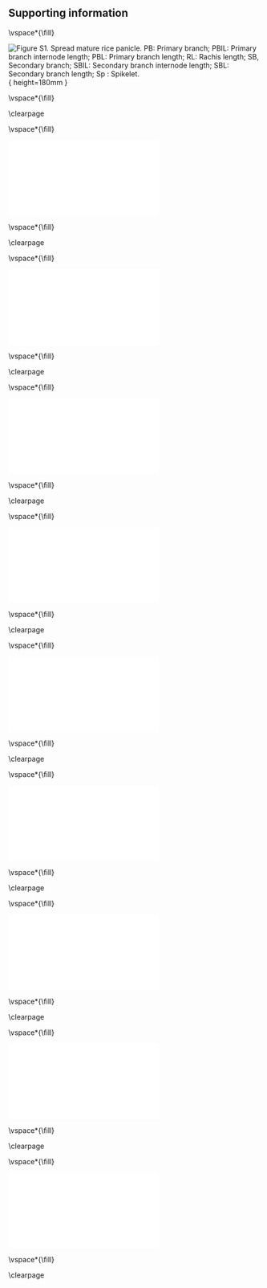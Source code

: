 ## Supporting information

\vspace*{\fill}

![**Figure S1**.
Spread mature rice panicle.
PB: Primary branch;
PBIL: Primary branch internode length;
PBL: Primary branch length;
RL: Rachis length;
SB, Secondary branch;
SBIL: Secondary branch internode length;
SBL: Secondary branch length;
Sp : Spikelet.
](figures/Figure_S1.tif){ height=180mm }

\vspace*{\fill}

\clearpage

\vspace*{\fill}

![**Figure S2**.
Principal component analysis (PCA) of panicle phenotyping data showing components 1–4.
PC1 accounts for 46.5% of variability and separates panicles from domesticated and wild accessions.
The lower ordinates do not separate panicles by species.](figures/Figure_S2.pdf)

\vspace*{\fill}

\clearpage

\vspace*{\fill}

![**Figure S3**.
The accessions used for RNAseq are consistent with species-wide patterns of panicle architecture.
The *y*-axis shows the projection of each panicle on principal component 1 (PC1), which separates wild and domesticated accessions (Fig. 1).
The accessions chosen for RNAseq are shown in red.
Accessions used for phenotyping are listed in supporting information Table S1.
](figures/Figure_S3.pdf)

\vspace*{\fill}

\clearpage

\vspace*{\fill}

![**Figure S4**.
Early stages of rice panicle development used for gene expression analysis.
(**a**) Developmental stages of immature panicles collected for expression analysis.
Stage 1: rachis meristem;
Stage 2: indeterminate meristem (IM) stage with formation of primary branch meristems, elongation of primary branch meristem and formation of axillary meristem;
Stage 3: determinate meristem (DM) stage with spikelet meristem and floret differentiation;
Stage 4: floret displaying early floral organ differentiation.
The scale bar indicates 100 μm.
(**b**) Quantitative RT-PCR using meristem stage-specific marker genes for validation of staging.
AM: axillary meristem;
ePBM: elongating primary branch meristem;
FlM: floret meristem;
l: lemma; 
p: palea;
PBM: primary branch meristem;
RM: Rachis meristem;
SpM: spikelet meristem;
St: stamen.
](figures/Figure_S4.pdf)

\vspace*{\fill}

\clearpage

\vspace*{\fill}

![**Figure S5**.
Heatmap of pairwise distances between RNAseq samples.
Samples group by stage, species and continent.
The numbers indicate single samples (three replicates per accession per stage).
The axes are ordered by hierarchical clustering of Minkowski distances between samples.
](figures/Figure_S5.pdf)

\vspace*{\fill}

\clearpage

\vspace*{\fill}

![**Figure S6**.
Homeobox, NAC and SBP transcription factors change expression between IM and DM.
For each family, we plotted genes that were in the top 10% of all genes by absolute loading on PC4.
While Homeobox and SBP genes are expressed preferentially in the DM, NAC are more expressed in the IM.
Genes in the upper panels have a positive loading on PC4 (corresponding to higher expression at the IM stage), whilst genes in the lower panels have a negative loading.
Clades for Homeobox genes are from the Plant Transcription Factor Database v4.0 [@jinPlantTFDBCentralHub2017].
](figures/Figure_S6.pdf)

\vspace*{\fill}

\clearpage

\vspace*{\fill}

![**Figure S7**.
Expression of *AP2/EREBP*-like genes in *O. sativa japonica* cv. Nipponbare meristems [data from @harropGeneExpressionProfiling2016].
Both genes are expressed at all stages.
*PLT8* expression peaks in RM.
RM, rachis meristem; PBM, primary branch meristem; ePBM/AM, extending primary branch meristem and axillary meristem; SM, spikelet meristem.
](figures/Figure_S7.pdf)

\vspace*{\fill}

\clearpage

\vspace*{\fill}

![**Figure S8**.
Phenotyping of the five *Oryza* accessions used for RNAseq.
These plants were grown at the same time and in the same conditions as the plants used for gene expression analysis.
The domesticated accessions produce more spikelets and secondary branches than their wild relatives.
The domesticated accessions have a similar number of primary branches, but the Asian domesticated species has more secondary branches and spikelets than the domesticated African species.](figures/Figure_S8.pdf)

\vspace*{\fill}

\clearpage

\vspace*{\fill}

![**Figure S9**.
Most genes in cluster 5 have negative L~2~FCs between IM and DM in *O. rufipogon*, *O. barthii* and *O. glaberrima*, but L~2~FCs in *O. sativa indica* are closer to zero.
This cluster has an enrichment of *AP2/EREBP*-like genes.
](figures/Figure_S9.pdf)

\vspace*{\fill}

\clearpage

\vspace*{\fill}

![**Figure S10**.
Expression analysis along early panicle development of *AP2/EREBP*-like genes present in cluster 5.
DM: determinate meristem;
FM: floret meristem;
IM: indeterminate meristem;
RM: rachis meristem.
](figures/Figure_S10.pdf)

\vspace*{\fill}

\clearpage

